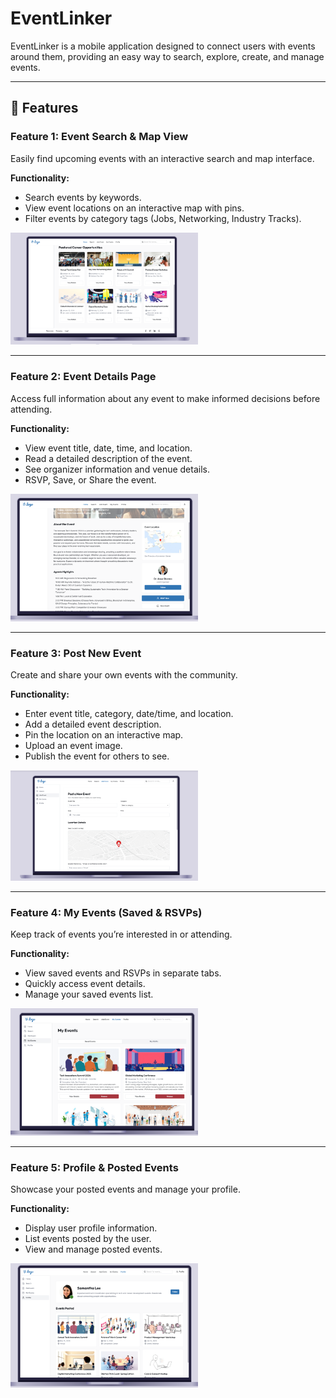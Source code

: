 # EventLinker

EventLinker is a mobile application designed to connect users with events around them, providing an easy way to search, explore, create, and manage events.  

---

## 📌 Features

### **Feature 1: Event Search & Map View**
Easily find upcoming events with an interactive search and map interface.  

**Functionality:**
- Search events by keywords.
- View event locations on an interactive map with pins.
- Filter events by category tags (Jobs, Networking, Industry Tracks).

<img src="images/home.png" width="300">

---

### **Feature 2: Event Details Page**
Access full information about any event to make informed decisions before attending.  

**Functionality:**
- View event title, date, time, and location.
- Read a detailed description of the event.
- See organizer information and venue details.
- RSVP, Save, or Share the event.

<img src="images/event_details.png" width="300">

---

### **Feature 3: Post New Event**
Create and share your own events with the community.  

**Functionality:**
- Enter event title, category, date/time, and location.
- Add a detailed event description.
- Pin the location on an interactive map.
- Upload an event image.
- Publish the event for others to see.

<img src="images/post_event.png" width="300">

---

### **Feature 4: My Events (Saved & RSVPs)**
Keep track of events you’re interested in or attending.  

**Functionality:**
- View saved events and RSVPs in separate tabs.
- Quickly access event details.
- Manage your saved events list.

<img src="images/my_events.png" width="300">

---

### **Feature 5: Profile & Posted Events**
Showcase your posted events and manage your profile.  

**Functionality:**
- Display user profile information.
- List events posted by the user.
- View and manage posted events.

<img src="images/profile.png" width="300">
